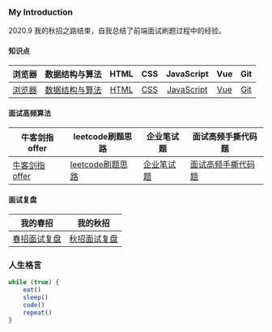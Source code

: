 ### My Introduction

<!--
**lf2021/lf2021** is a ✨ _special_ ✨ repository because its `README.md` (this file) appears on your GitHub profile.

Here are some ideas to get you started:

-->

2020.9 我的秋招之路结束，自我总结了前端面试刷题过程中的经验。

#### 知识点
|浏览器|数据结构与算法|HTML|CSS|JavaScript|Vue|Git
|:-----:|:-----:|:-----:|:-----:|:-----:|:-----:|:-----:|
|[浏览器](https://github.com/lf2021/Front-End-Interview/01.浏览器/浏览器.md)|[数据结构与算法](https://github.com/lf2021/Front-End-Interview/02.数据结构与算法/数据结构与算法.md)|[HTML](https://github.com/lf2021/Front-End-Interview/03.HTML/html.md)|[CSS](./04.CSS/css.md)|[JavaScript](https://github.com/lf2021/Front-End-Interview/05.JavaScript/js.md)|[Vue](https://github.com/lf2021/Front-End-Interview/06.Vue/vue.md)|[Git](https://github.com/lf2021/Front-End-Interview/10.git常用指令/git常用指令.md)

#### 面试高频算法

|牛客剑指offer|leetcode刷题思路|企业笔试题|面试高频手撕代码题|
|---|---|---|---|
|[牛客剑指offer](https://github.com/lf2021/Front-End-Interview/07.算法刷题/牛客网%20-%20剑指offer.md)|[leetcode刷题思路](https://github.com/lf2021/Front-End-Interview/07.算法刷题/leetcode思路.md)|[企业笔试题](https://github.com/lf2021/Front-End-Interview/07.算法刷题/牛客网%20-%20企业笔试题.md)|[面试高频手撕代码题](https://github.com/lf2021/Front-End-Interview/08.面试高频手撕代码题/面试高频手撕代码题.md)|

#### 面试复盘

|我的春招|我的秋招|
|:---------:|:---------:|
|[春招面试复盘](https://github.com/lf2021/Front-End-Interview/09.面试复盘/Lee/春招面试复盘.md)|[秋招面试复盘](https://github.com/lf2021/Front-End-Interview/09.面试复盘/Lee/秋招面试复盘.md)|

### 人生格言

```js
while (true) {
    eat()
    sleep()
    code()
    repeat()
}
```
